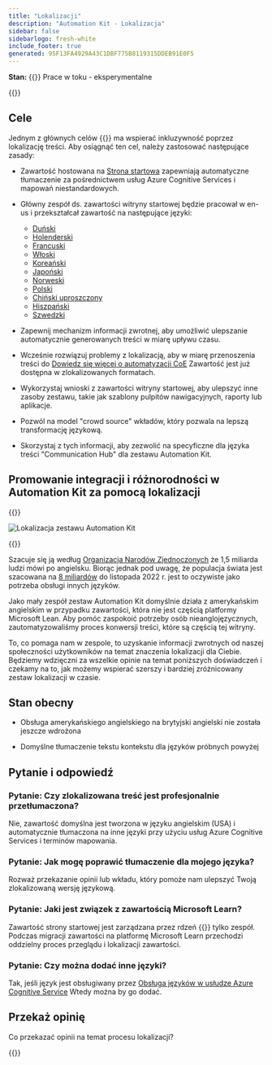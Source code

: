 ```yaml
---
title: "Lokalizacji"
description: "Automation Kit - Lokalizacja"
sidebar: false
sidebarlogo: fresh-white
include_footer: true
generated: 95F13FA4929A43C1DBF775B8119315DDEB91E0F5
---
```


**Stan:** {{<externalImage src="https://github.githubassets.com/images/icons/emoji/unicode/1f6a7.png" size="16x16" text="Construction Icon">}} Prace w toku - eksperymentalne

{{<toc>}}

## Cele

Jednym z głównych celów {{<product-name>}} ma wspierać inkluzywność poprzez lokalizację treści. Aby osiągnąć ten cel, należy zastosować następujące zasady:

- Zawartość hostowana na [Strona startowa](https://aka.ms/ak4pp/starter) zapewniają automatyczne tłumaczenie za pośrednictwem usług Azure Cognitive Services i mapowań niestandardowych.

- Główny zespół ds. zawartości witryny startowej będzie pracował w en-us i przekształcał zawartość na następujące języki:

  - [Duński](https://microsoft.github.io/powercat-automation-kit/da/)
  - [Holenderski](https://microsoft.github.io/powercat-automation-kit/nl/)
  - [Francuski](https://microsoft.github.io/powercat-automation-kit/fr/)
  - [Włoski](https://microsoft.github.io/powercat-automation-kit/it/)
  - [Koreański](https://microsoft.github.io/powercat-automation-kit/ko/)
  - [Japoński](https://microsoft.github.io/powercat-automation-kit/ja/)
  - [Norweski](https://microsoft.github.io/powercat-automation-kit/nb/)
  - [Polski](https://microsoft.github.io/powercat-automation-kit/pl/)
  - [Chiński uproszczony](https://microsoft.github.io/powercat-automation-kit/zh-hans)
  - [Hiszpański](https://microsoft.github.io/powercat-automation-kit/es/)
  - [Szwedzki](https://microsoft.github.io/powercat-automation-kit/sv/)

- Zapewnij mechanizm informacji zwrotnej, aby umożliwić ulepszanie automatycznie generowanych treści w miarę upływu czasu.

- Wcześnie rozwiązuj problemy z lokalizacją, aby w miarę przenoszenia treści do [Dowiedz się więcej o automatyzacji CoE](https://aka.ms/AutomationCoE) Zawartość jest już dostępna w zlokalizowanych formatach.

- Wykorzystaj wnioski z zawartości witryny startowej, aby ulepszyć inne zasoby zestawu, takie jak szablony pulpitów nawigacyjnych, raporty lub aplikacje.

- Pozwól na model "crowd source" wkładów, który pozwala na lepszą transformację językową.

- Skorzystaj z tych informacji, aby zezwolić na specyficzne dla języka treści "Communication Hub" dla zestawu Automation Kit.

## Promowanie integracji i różnorodności w Automation Kit za pomocą lokalizacji

{{<border>}}

![Lokalizacja zestawu Automation Kit](/images/automation-kit-localization.png)

{{</border>}}

Szacuje się ją według [Organizacja Narodów Zjednoczonych](https://hr.un.org/unhq/languages/english) że 1,5 miliarda ludzi mówi po angielsku. Biorąc jednak pod uwagę, że populacja świata jest szacowana na [8 miliardów](https://www.un.org/en/desa/world-population-reach-8-billion-15-november-2022) do listopada 2022 r. jest to oczywiste jako potrzeba obsługi innych języków.

Jako mały zespół zestaw Automation Kit domyślnie działa z amerykańskim angielskim w przypadku zawartości, która nie jest częścią platformy Microsoft Lean. Aby pomóc zaspokoić potrzeby osób nieanglojęzycznych, zautomatyzowaliśmy proces konwersji treści, które są częścią tej witryny.

To, co pomaga nam w zespole, to uzyskanie informacji zwrotnych od naszej społeczności użytkowników na temat znaczenia lokalizacji dla Ciebie. Będziemy wdzięczni za wszelkie opinie na temat poniższych doświadczeń i czekamy na to, jak możemy wspierać szerszy i bardziej zróżnicowany zestaw lokalizacji w czasie.

## Stan obecny

- Obsługa amerykańskiego angielskiego na brytyjski angielski nie została jeszcze wdrożona

- Domyślne tłumaczenie tekstu kontekstu dla języków próbnych powyżej

## Pytanie i odpowiedź

### **Pytanie:** Czy zlokalizowana treść jest profesjonalnie przetłumaczona?

Nie, zawartość domyślna jest tworzona w języku angielskim (USA) i automatycznie tłumaczona na inne języki przy użyciu usług Azure Cognitive Services i terminów mapowania.

### **Pytanie:** Jak mogę poprawić tłumaczenie dla mojego języka?

Rozważ przekazanie opinii lub wkładu, który pomoże nam ulepszyć Twoją zlokalizowaną wersję językową.

### **Pytanie:** Jaki jest związek z zawartością Microsoft Learn?

Zawartość strony startowej jest zarządzana przez rdzeń {{<product-name>}} tylko zespół. Podczas migracji zawartości na platformę Microsoft Learn przechodzi oddzielny proces przeglądu i lokalizacji zawartości.

### **Pytanie:** Czy można dodać inne języki?

Tak, jeśli język jest obsługiwany przez [Obsługa języków w usłudze Azure Cognitive Service](https://learn.microsoft.com/azure/cognitive-services/language-support) Wtedy można by go dodać.

## Przekaż opinię

Co przekazać opinii na temat procesu lokalizacji?

{{<questions name="/content/pl/localization.json" completed="Dziękujemy za wypełnienie pytań" showNavigationButtons="false" locale="pl">}}
